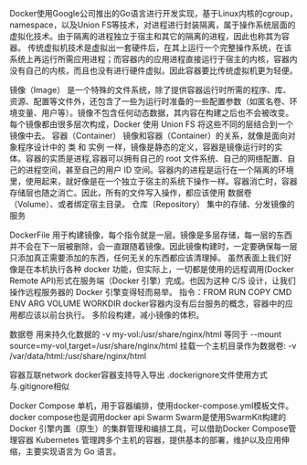 Docker使用Google公司推出的Go语言进行开发实现，基于Linux内核的cgroup，namespace，以及Union FS等技术，对进程进行封装隔离，属于操作系统层面的虚拟化技术。由于隔离的进程独立于宿主和其它的隔离的进程，因此也称其为容器。
传统虚拟机技术是虚拟出一套硬件后，在其上运行一个完整操作系统，在该系统上再运行所需应用进程；而容器内的应用进程直接运行于宿主的内核，容器内没有自己的内核，而且也没有进行硬件虚拟。因此容器要比传统虚拟机更为轻便。

镜像（Image）
是一个特殊的文件系统，除了提供容器运行时所需的程序、库、资源、配置等文件外，还包含了一些为运行时准备的一些配置参数（如匿名卷、环境变量、用户等）。镜像不包含任何动态数据，其内容在构建之后也不会被改变。每个镜像都由很多层次构成，Docker 使用 Union FS 将这些不同的层结合到一个镜像中去。
容器（Container）
镜像和容器（Container）的关系，就像是面向对象程序设计中的 类 和 实例 一样，镜像是静态的定义，容器是镜像运行时的实体。容器的实质是进程,容器可以拥有自己的 root 文件系统、自己的网络配置、自己的进程空间，甚至自己的用户 ID 空间。容器内的进程是运行在一个隔离的环境里，使用起来，就好像是在一个独立于宿主的系统下操作一样。容器消亡时，容器存储层也随之消亡。因此，所有的文件写入操作，都应该使用 数据卷（Volume）、或者绑定宿主目录。
仓库（Repository）
集中的存储、分发镜像的服务

DockerFile
用于构建镜像，每个指令就是一层。镜像是多层存储，每一层的东西并不会在下一层被删除，会一直跟随着镜像。因此镜像构建时，一定要确保每一层只添加真正需要添加的东西，任何无关的东西都应该清理掉。
虽然表面上我们好像是在本机执行各种 docker 功能，但实际上，一切都是使用的远程调用(Docker Remote API)形式在服务端（Docker 引擎）完成。也因为这种 C/S 设计，让我们操作远程服务器的 Docker 引擎变得轻而易举。
指令：FROM RUN COPY CMD ENV ARG VOLUME WORKDIR
docker容器内没有后台服务的概念，容器中的应用都应该以前台执行。
多阶段构建，减小镜像的体积。

数据卷
用来持久化数据的
-v my-vol:/usr/share/nginx/html 等同于 --mount source=my-vol,target=/usr/share/nginx/html
挂载一个主机目录作为数据卷:
-v /var/data/html:/usr/share/nginx/html

容器互联network
docker容器支持导入导出
.dockerignore文件使用方式与.gitignore相似

Docker Compose
单机，用于容器编排，使用docker-compose.yml模板文件。docker compose也是调用docker api
Swarm
Swarm是使用SwarmKit构建的 Docker 引擎内置（原生）的集群管理和编排工具，可以借助Docker Compose管理容器
Kubernetes
管理跨多个主机的容器，提供基本的部署，维护以及应用伸缩，主要实现语言为 Go 语言。








